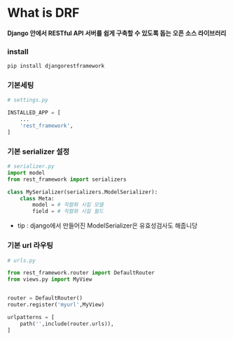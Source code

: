 # What is DRF
<strong>Django 안에서 RESTful API 서버를 쉽게 구축할 수 있도록 돕는 오픈 소스 라이브러리</strong>

### install
```bash
pip install djangorestframework
```

### 기본세팅

```python
# settings.py

INSTALLED_APP = [
    ...
    'rest_framework',
]
```

### 기본 serializer 설정

```python
# serializer.py
import model
from rest_framework import serializers

class MySerializer(serializers.ModelSerializer):
    class Meta:
        model = # 직렬화 시킬 모델
        field = # 직렬화 시킬 필드
```
- tip : django에서 만들어진 ModelSerializer은 유효성검사도 해줍니당


### 기본 url 라우팅
```python
# urls.py

from rest_framework.router import DefaultRouter
from views.py import MyView


router = DefaultRouter()
router.register('myurl',MyView)

urlpatterns = [
    path('',include(router.urls)),
]
```
